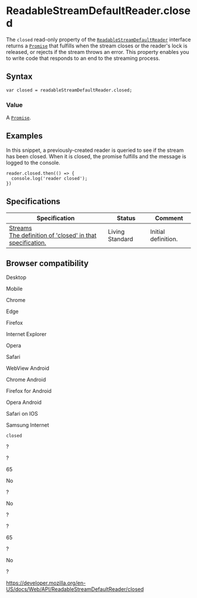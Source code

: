 ReadableStreamDefaultReader.closed
==================================

The `closed` read-only property of the [`ReadableStreamDefaultReader`](../readablestreamdefaultreader) interface returns a [`Promise`](https://developer.mozilla.org/en-US/docs/Web/JavaScript/Reference/Global_Objects/Promise) that fulfills when the stream closes or the reader's lock is released, or rejects if the stream throws an error. This property enables you to write code that responds to an end to the streaming process.

Syntax
------

    var closed = readableStreamDefaultReader.closed;

### Value

A [`Promise`](https://developer.mozilla.org/en-US/docs/Web/JavaScript/Reference/Global_Objects/Promise).

Examples
--------

In this snippet, a previously-created reader is queried to see if the stream has been closed. When it is closed, the promise fulfills and the message is logged to the console.

    reader.closed.then(() => {
      console.log('reader closed');
    })

Specifications
--------------

<table><thead><tr class="header"><th>Specification</th><th>Status</th><th>Comment</th></tr></thead><tbody><tr class="odd"><td><a href="https://streams.spec.whatwg.org/#default-reader-closed">Streams<br />
<span class="small">The definition of 'closed' in that specification.</span></a></td><td><span class="spec-living">Living Standard</span></td><td>Initial definition.</td></tr></tbody></table>

Browser compatibility
---------------------

Desktop

Mobile

Chrome

Edge

Firefox

Internet Explorer

Opera

Safari

WebView Android

Chrome Android

Firefox for Android

Opera Android

Safari on IOS

Samsung Internet

`closed`

?

?

65

No

?

No

?

?

65

?

No

?

<a href="https://developer.mozilla.org/en-US/docs/Web/API/ReadableStreamDefaultReader/closed" class="_attribution-link">https://developer.mozilla.org/en-US/docs/Web/API/ReadableStreamDefaultReader/closed</a>
